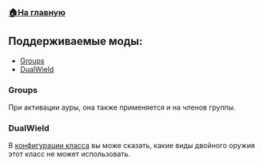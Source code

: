 ###  [🏠На главную](https://github.com/FroggerHH/Frogger-Tribe-Classes-WIKI)

## Поддерживаемые моды:
* [Groups](https://valheim.thunderstore.io/package/Smoothbrain/Groups/)
* [DualWield](https://valheim.thunderstore.io/package/Smoothbrain/DualWield/)

### Groups
При активации ауры, она также применяется и на членов группы.

### DualWield
В [конфигурации класса](https://github.com/FroggerHH/Frogger-Tribe-Classes-WIKI/blob/main/LevelTree.md) вы може сказать, какие виды двойного оружия этот класс не может использовать.

